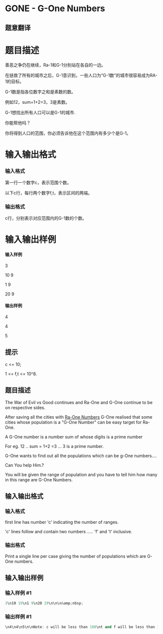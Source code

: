 # GONE - G-One Numbers

## 题意翻译

# 题目描述

善恶之争仍在继续，Ra-1和G-1分别站在各自的一边。

在拯救了所有的城市之后，G-1意识到，一些人口为“G-1数”的城市很容易成为RA-1的目标。

G-1数是指各位数字之和是素数的数。

例如12，sum=1+2=3，3是素数。

G-1想找出所有人口可以是G-1的城市.

你能帮他吗？

你将得到人口的范围，你必须告诉他在这个范围内有多少个是G-1。

# 输入输出格式

### 输入格式

第一行一个数字c，表示范围个数。

以下c行，每行两个数字f,t，表示区间的两端。

### 输出格式

c行，分别表示对应范围内的G-1数的个数。

# 输入输出样例

#### 输入样例

3

10 9

1 9

20 9

#### 输出样例

4

4

5

## 提示

c <= 10;

1 <= f,t <= 10^8.

## 题目描述

The War of Evil vs Good continues and Ra-One and G-One continue to be on respective sides.

After saving all the cities with [Ra-One Numbers](https://www.spoj.com/problems/RAONE/) G-One realised that some cities whose population is a "G-One Number" can be easy target for Ra-One.

A G-One number is a number sum of whose digits is a prime number

For eg. 12 .. sum = 1+2 =3 ... 3 is a prime number.

G-One wants to find out all the populations which can be g-One numbers....

Can You help Him.?

You will be given the range of population and you have to tell him how many in this range are G-One Numbers.

## 输入输出格式

### 输入格式

first line has number 'c' indicating the number of ranges.

'c' lines follow and contain two numbers ..... 'f' and 't' inclusive.

### 输出格式

Print a single line per case giving the number of populations which are G-One numbers.

## 输入输出样例

### 输入样例 #1

```cpp
3\n10 19\n1 9\n20 29\n\n\n&amp;nbsp;
```


### 输出样例 #1

```cpp
\n4\n4\n5\n\nNote: c will be less than 100\nt and f will be less than 10^8 inclusive\n
```


